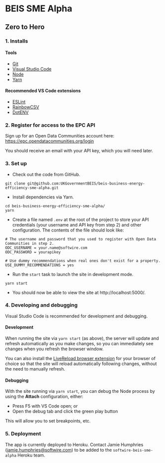 # BEIS SME Alpha

## Zero to Hero

### 1. Installs

#### Tools

* [Git](https://git-scm.com/)
* [Visual Studio Code](https://code.visualstudio.com/)
* [Node](https://nodejs.org/en/)
* [Yarn](https://yarnpkg.com/en/)

#### Recommended VS Code extensions

* [ESLint](https://marketplace.visualstudio.com/items?itemName=dbaeumer.vscode-eslint)
* [RainbowCSV](https://marketplace.visualstudio.com/items?itemName=mechatroner.rainbow-csv)
* [DotENV](https://marketplace.visualstudio.com/items?itemName=mikestead.dotenv)

### 2. Register for access to the EPC API

Sign up for an Open Data Communities account here: https://epc.opendatacommunities.org/login

You should receive an email with your API key, which you will need later.

### 3. Set up

* Check out the code from GitHub.
```
git clone git@github.com:UKGovernmentBEIS/beis-business-energy-efficiency-sme-alpha.git
```
* Install dependencies via Yarn.
```
cd beis-business-energy-efficiency-sme-alpha/
yarn
```
* Create a file named `.env` at the root of the project to store your API credentials (your username and API key from step 2) and other configuration. The contents of the file should look like:
```
# The username and password that you used to register with Open Data Communities in step 2.
ODC_USERNAME = your.name@softwire.com
ODC_PASSWORD = yourapikey

# Use dummy recommendations when real ones don't exist for a property.
USE_DUMMY_RECOMMENDATIONS = yes
```
* Run the `start` task to launch the site in development mode.
```
yarn start
```
* You should now be able to view the site at http://localhost:5000/.

### 4. Developing and debugging

Visual Studio Code is recommended for development and debugging.

#### Development

When running the site via `yarn start` (as above), the server will update and refresh automatically as you make changes, so you can immediately see changes when you refresh the browser window.

You can also install the [LiveReload browser extension](http://livereload.com/extensions/) for your browser of choice so that the site will reload automatically following changes, without the need to manually refresh.

#### Debugging

With the site running via `yarn start`, you can debug the Node process by using the **Attach** configuration, either:

* Press F5 with VS Code open; or
* Open the debug tab and click the green play button

This will allow you to set breakpoints, etc.

### 5. Deployment

The app is currently deployed to Heroku. Contact Jamie Humphries (jamie.humphries@softwire.com) to be added to the `softwire-beis-sme-alpha` Heroku team.
